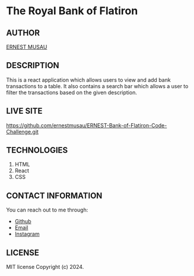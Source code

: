 # The Royal Bank of Flatiron

## AUTHOR
[ERNEST MUSAU](https://github.com/ernestmusau)

## DESCRIPTION
This is a react application which allows users to view and add bank transactions to a table. It also contains a search bar which allows a user to filter the transactions based on the given description.

## LIVE SITE
https://github.com/ernestmusau/ERNEST-Bank-of-Flatiron-Code-Challenge.git

## TECHNOLOGIES
1. HTML
2. React
3. CSS

## CONTACT INFORMATION
You can reach out to me through:
- [Github](https://github.com/ernestmusau)
- [Email](https://mail.google.com/mail)
- [Instagram](https://www.instagram.com/eccentricfromthetrenches)

## LICENSE
MIT license
Copyright (c) 2024.